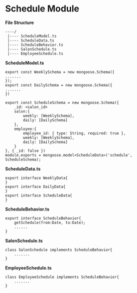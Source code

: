 Schedule Module
=================
**File Structure**
```
----/
 |---- ScheduleModel.ts
 |---- ScheduleData.ts
 |---- ScheduleBehavior.ts
 |---- SalonSchedule.ts
 |---- EmployeeSchedule.ts
```
 
**ScheduleModel.ts**
```
export const WeeklySchema = new mongoose.Schema({
.......
});
export const DailySchema = new mongoose.Schema({
.......
})

export const ScheduleSchema = new mongoose.Schema({
	_id: <salon_id>
	salon:{
		weekly: [WeeklySchema],
		daily: [DailySchema]
	},
	employee:{
		employee_id: { type: String, required: true },
		weekly: [WeeklySchema],
		daily: [DailySchema]
	}
}, { _id: false })
module.exports = mongoose.model<ScheduleData>('schedule', ScheduleSchema);
```
**ScheduleData.ts**
```
export interface WeeklyData{
}
export interface DailyData{
}
export interface ScheduleData{
}
```
**ScheduleBehavior.ts**
```
export interface ScheduleBehavior{
	getSchedule(from:Date, to:Date);
	......
}
```
**SalonSchedule.ts**
```
class SalonSchedule implements ScheduleBehavior{
	.......
}
```
**EmployeeSchedule.ts**
```
class EmployeeSchedule implements ScheduleBehavior{
	.......
}
```
